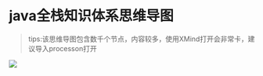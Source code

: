 # java全栈知识体系思维导图

> tips:该思维导图包含数千个节点，内容较多，使用XMind打开会非常卡，建议导入processon打开

![](https://files.catbox.moe/u9mm8z.png)
